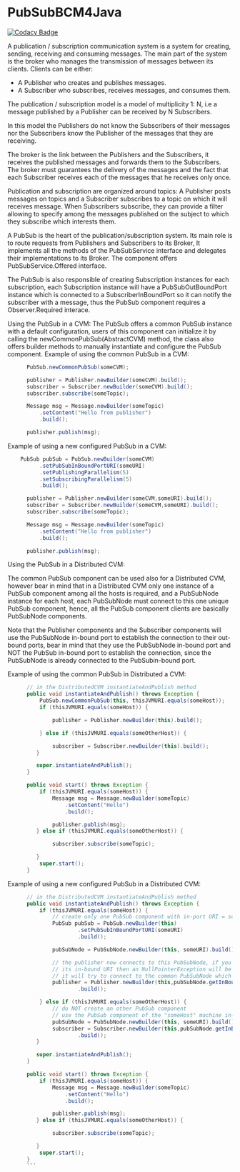 # PubSubBCM4Java

[![Codacy Badge](https://api.codacy.com/project/badge/Grade/94dc52c7545146f4beddcb67687c7771)](https://app.codacy.com/project/nadirbelarouci/PubSubBCM4Java/dashboard?token=XQ5KcrU3OtkMoGV)


A publication / subscription communication system is a system for creating, sending, receiving and consuming messages.
The main part of the system is the broker who manages the transmission of messages between its clients. Clients can be either:

- A Publisher who creates and publishes messages.
- A Subscriber who subscribes, receives messages, and consumes them.

The publication / subscription model is a model of multiplicity 1: N, i.e a message published by a Publisher can be received by N Subscribers.

In this model the Publishers do not know the Subscribers of their messages nor the Subscribers know the Publisher of the messages that they are receiving.

The broker is the link between the Publishers and the Subscribers, it receives the published messages and forwards them to the Subscribers. The broker must guarantees the delivery of the messages and the fact that each Subscriber receives each of the messages that he receives only once.

Publication and subscription are organized around topics: A Publisher posts messages on topics and a Subscriber subscribes to a topic on which it will receives message. When Subscribers subscribe, they can provide a filter allowing to specify among the messages published on the subject to which they subscribe which interests them.

A PubSub is the heart of the publication/subscription system.
Its main role is to route requests from Publishers and Subscribers to its Broker, It implements all the methods of the PubSubService interface and delegates their implementations to its Broker. The component offers PubSubService.Offered interface.

The PubSub is also responsible of creating Subscription instances for each subscription, each Subscription instance will have a PubSubOutBoundPort instance which is connected to a SubscriberInBoundPort so it can notify the subscriber with a message, thus the PubSub component requires a Observer.Required interace.

Using the PubSub in a CVM: The PubSub offers a common PubSub instance with a default configuration, users of this component can initialize it by calling the newCommonPubSub(AbstractCVM) method, the class also offers builder methods to manually instantiate and configure the PubSub component. Example of using the common PubSub in a CVM:
```java
      PubSub.newCommonPubSub(someCVM);

      publisher = Publisher.newBuilder(someCVM).build();
      subscriber = Subscriber.newBuilder(someCVM).build();
      subscriber.subscribe(someTopic);

      Message msg = Message.newBuilder(someTopic)
          .setContent("Hello from publisher")
          .build();

      publisher.publish(msg);
```
Example of using a new configured PubSub in a CVM:
```java
    PubSub pubSub = PubSub.newBuilder(someCVM)
          .setPubSubInBoundPortURI(someURI)
          .setPublishingParallelism(5)
          .setSubscribingParallelism(5)
          .build();

      publisher = Publisher.newBuilder(someCVM,someURI).build();
      subscriber = Subscriber.newBuilder(someCVM,someURI).build();
      subscriber.subscribe(someTopic);

      Message msg = Message.newBuilder(someTopic)
          .setContent("Hello from publisher")
          .build();

      publisher.publish(msg);
```
Using the PubSub in a Distributed CVM:

The common PubSub component can be used also for a Distributed CVM, however bear in mind that in a Distributed CVM only one instance of a PubSub component among all the hosts is required, and a PubSubNode instance for each host, each PubSubNode must connect to this one unique PubSub component, hence, all the PubSub component clients are basically PubSubNode components.

Note that the Publisher components and the Subscriber components will use the PubSubNode in-bound port to establish the connection to their out-bound ports, bear in mind that they use the PubSubNode in-bound port and NOT the PubSub in-bound port to establish the connection, since the PubSubNode is already connected to the PubSubin-bound port.

Example of using the common PubSub in Distributed a CVM:
```java
      // in the DistributedCVM instantiateAndPublish method
      public void instantiateAndPublish() throws Exception {
          PubSub.newCommonPubSub(this, thisJVMURI.equals(someHost));
          if (thisJVMURI.equals(someHost)) {

              publisher = Publisher.newBuilder(this).build();

          } else if (thisJVMURI.equals(someOtherHost)) {

              subscriber = Subscriber.newBuilder(this).build();
         }

         super.instantiateAndPublish();
      }

      public void start() throws Exception {
          if (thisJVMURI.equals(someHost)) {
              Message msg = Message.newBuilder(someTopic)
                  .setContent("Hello")
                  .build();

              publisher.publish(msg);
         } else if (thisJVMURI.equals(someOtherHost)) {

              subscriber.subscribe(someTopic);

         }
          super.start();
      }
```  
Example of using a new configured PubSub in a Distributed CVM:
```java
      // in the DistributedCVM instantiateAndPublish method
      public void instantiateAndPublish() throws Exception {
          if (thisJVMURI.equals(someHost)) {
              // create only one PubSub component with in-port URI = someURI
              PubSub pubSub = PubSub.newBuilder(this)
                      .setPubSubInBoundPortURI(someURI)
                      .build();

              pubSubNode = PubSubNode.newBuilder(this, someURI).build();

              // the publisher now connects to this PubSubNode, if you don't specify
              // its in-bound URI then an NullPointerException will be thrown since
              // it will try to connect to the common PubSubNode which is not initialized at all.
              publisher = Publisher.newBuilder(this,pubSubNode.getInBoundPortURI())
                      .build();

          } else if (thisJVMURI.equals(someOtherHost)) {
              // do NOT create an other PubSub component
              // use the PubSub component of the "someHost" machine in-bound port for this PubSubNode
              pubSubNode = PubSubNode.newBuilder(this, someURI).build();
              subscriber = Subscriber.newBuilder(this,pubSubNode.getInBoundPortURI())
                      .build();
         }

         super.instantiateAndPublish();
      }

      public void start() throws Exception {
          if (thisJVMURI.equals(someHost)) {
              Message msg = Message.newBuilder(someTopic)
                  .setContent("Hello")
                  .build();

              publisher.publish(msg);
         } else if (thisJVMURI.equals(someOtherHost)) {

              subscriber.subscribe(someTopic);

         }
          super.start();
      }
      ```
